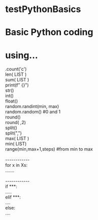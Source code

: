 # testPythonBasics


<h1> Basic Python coding </H1>

# using...

.count('c') <br>
len( LIST )<br>
sum( LIST )<br>
print(f"   {}")<br>
str()<br>
int()<br>
float()<br>
random.randint(min, max)<br>
random.random()  #0 and 1<br>
round()<br>
round( ,2)<br>
split()<br>
split(",")<br>
max( LIST )<br>
min( LIST)<br>
range(min,max+1,steps) #from min to max<br>
<br>
------------<br>
for  x in Xs:<br>
  .......<br>
  <br>
------------<br>
 if ***:<br>
    .....<br>
 elif ***:<br>
     ....<br>
 else:<br>
    ....<br>
